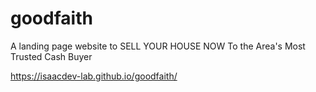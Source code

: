# goodfaith
A landing page website to SELL YOUR HOUSE NOW To the Area's Most Trusted Cash Buyer

https://isaacdev-lab.github.io/goodfaith/
